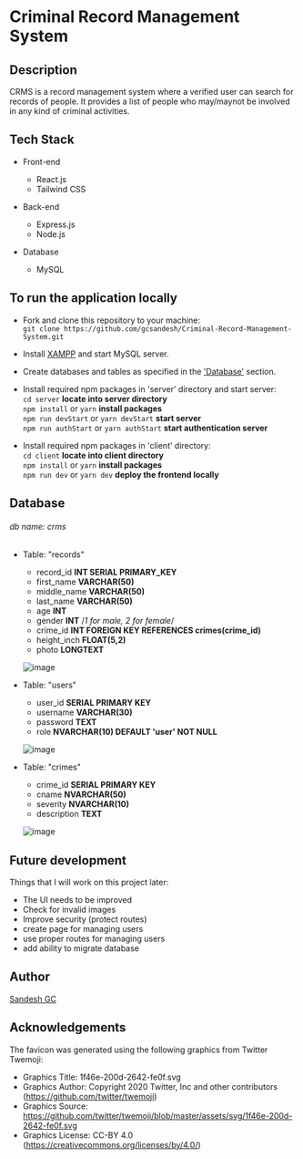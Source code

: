 # Criminal Record Management System

## Description

CRMS is a record management system where a verified user can search for records of people. It provides a list of people who may/maynot be involved in any kind of criminal activities.

## Tech Stack

-   Front-end

    -   React.js
    -   Tailwind CSS

-   Back-end

    -   Express.js
    -   Node.js

-   Database
    -   MySQL

## To run the application locally

-   Fork and clone this repository to your machine: <br/>
    `git clone https://github.com/gcsandesh/Criminal-Record-Management-System.git`

-   Install <a href="https://www.apachefriends.org/download.html">XAMPP</a> and start MySQL server.

-   Create databases and tables as specified in the <a href="#Database">'Database'</a> section.

-   Install required npm packages in 'server' directory and start server:<br/>
    `cd server` **locate into server directory**  
    `npm install` or `yarn` **install packages**  
    `npm run devStart` or `yarn devStart` **start server** <br/>
    `npm run authStart` or `yarn authStart` **start authentication server**

-   Install required npm packages in 'client' directory:<br/>
    `cd client` **locate into client directory**  
    `npm install` or `yarn` **install packages**  
    `npm run dev` or `yarn dev` **deploy the frontend locally**

## Database

###### db name: crms

-   Table: "records"

    -   record_id **INT SERIAL PRIMARY_KEY**
    -   first_name **VARCHAR(50)**
    -   middle_name **VARCHAR(50)**
    -   last_name **VARCHAR(50)**
    -   age **INT**
    -   gender **INT** /_1 for male, 2 for female_/
    -   crime_id **INT FOREIGN KEY REFERENCES crimes(crime_id)**
    -   height_inch **FLOAT(5,2)**
    -   photo **LONGTEXT**

    ![image](https://user-images.githubusercontent.com/59115123/218262228-4486cdf9-3522-450c-80fe-fed2e787137a.png)

-   Table: "users"

    -   user_id **SERIAL PRIMARY KEY**
    -   username **VARCHAR(30)**
    -   password **TEXT**
    -   role **NVARCHAR(10) DEFAULT 'user' NOT NULL**

    ![image](https://user-images.githubusercontent.com/59115123/218262410-b1912437-a8b9-463a-b0ac-d72199066bc0.png)

-   Table: "crimes"

    -   crime_id **SERIAL PRIMARY KEY**
    -   cname **NVARCHAR(50)**
    -   severity **NVARCHAR(10)**
    -   description **TEXT**

    ![image](https://user-images.githubusercontent.com/59115123/218259605-5fbeb5c6-fe84-4192-81be-d71aca0bc824.png)

## Future development

Things that I will work on this project later:

-   The UI needs to be improved
-   Check for invalid images
-   Improve security (protect routes)
-   create page for managing users
-   use proper routes for managing users
-   add ability to migrate database

## Author

[Sandesh GC](https://www.gcsandesh.com.np)

## Acknowledgements

The favicon was generated using the following graphics from Twitter Twemoji:

-   Graphics Title: 1f46e-200d-2642-fe0f.svg
-   Graphics Author: Copyright 2020 Twitter, Inc and other contributors (https://github.com/twitter/twemoji)
-   Graphics Source: https://github.com/twitter/twemoji/blob/master/assets/svg/1f46e-200d-2642-fe0f.svg
-   Graphics License: CC-BY 4.0 (https://creativecommons.org/licenses/by/4.0/)
